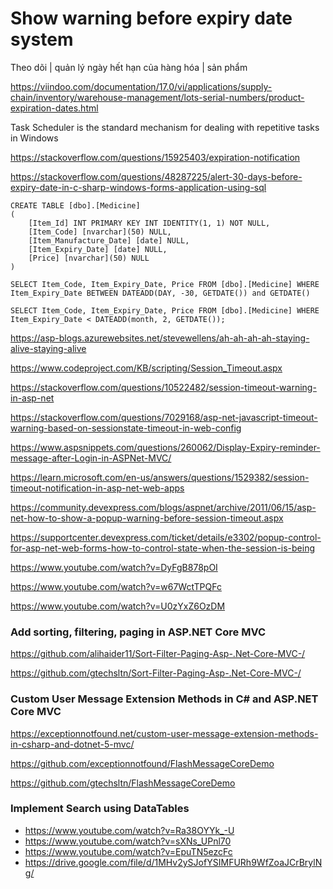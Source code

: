 # Show warning before expiry date system

Theo dõi | quản lý ngày hết hạn của hàng hóa | sản phẩm

https://viindoo.com/documentation/17.0/vi/applications/supply-chain/inventory/warehouse-management/lots-serial-numbers/product-expiration-dates.html

Task Scheduler is the standard mechanism for dealing with repetitive tasks in Windows 

https://stackoverflow.com/questions/15925403/expiration-notification

https://stackoverflow.com/questions/48287225/alert-30-days-before-expiry-date-in-c-sharp-windows-forms-application-using-sql

```
CREATE TABLE [dbo].[Medicine]
(
    [Item_Id] INT PRIMARY KEY INT IDENTITY(1, 1) NOT NULL,
    [Item_Code] [nvarchar](50) NULL,
    [Item_Manufacture_Date] [date] NULL,
    [Item_Expiry_Date] [date] NULL,
    [Price] [nvarchar](50) NULL
)

SELECT Item_Code, Item_Expiry_Date, Price FROM [dbo].[Medicine] WHERE Item_Expiry_Date BETWEEN DATEADD(DAY, -30, GETDATE()) and GETDATE()

SELECT Item_Code, Item_Expiry_Date, Price FROM [dbo].[Medicine] WHERE Item_Expiry_Date < DATEADD(month, 2, GETDATE());
```

https://asp-blogs.azurewebsites.net/stevewellens/ah-ah-ah-ah-staying-alive-staying-alive

https://www.codeproject.com/KB/scripting/Session_Timeout.aspx

https://stackoverflow.com/questions/10522482/session-timeout-warning-in-asp-net

https://stackoverflow.com/questions/7029168/asp-net-javascript-timeout-warning-based-on-sessionstate-timeout-in-web-config

https://www.aspsnippets.com/questions/260062/Display-Expiry-reminder-message-after-Login-in-ASPNet-MVC/

https://learn.microsoft.com/en-us/answers/questions/1529382/session-timeout-notification-in-asp-net-web-apps

https://community.devexpress.com/blogs/aspnet/archive/2011/06/15/asp-net-how-to-show-a-popup-warning-before-session-timeout.aspx

https://supportcenter.devexpress.com/ticket/details/e3302/popup-control-for-asp-net-web-forms-how-to-control-state-when-the-session-is-being

https://www.youtube.com/watch?v=DyFgB878pOI

https://www.youtube.com/watch?v=w67WctTPQFc

https://www.youtube.com/watch?v=U0zYxZ6OzDM

### Add sorting, filtering, paging in ASP.NET Core MVC

https://github.com/alihaider11/Sort-Filter-Paging-Asp-.Net-Core-MVC-/

https://github.com/gtechsltn/Sort-Filter-Paging-Asp-.Net-Core-MVC-/

### Custom User Message Extension Methods in C# and ASP.NET Core MVC

https://exceptionnotfound.net/custom-user-message-extension-methods-in-csharp-and-dotnet-5-mvc/

https://github.com/exceptionnotfound/FlashMessageCoreDemo

https://github.com/gtechsltn/FlashMessageCoreDemo

### Implement Search using DataTables
+ https://www.youtube.com/watch?v=Ra38OYYk_-U
+ https://www.youtube.com/watch?v=sXNs_UPnl70
+ https://www.youtube.com/watch?v=EpuTN5ezcFc
+ https://drive.google.com/file/d/1MHv2ySJofYSIMFURh9WfZoaJCrBrylNg/
